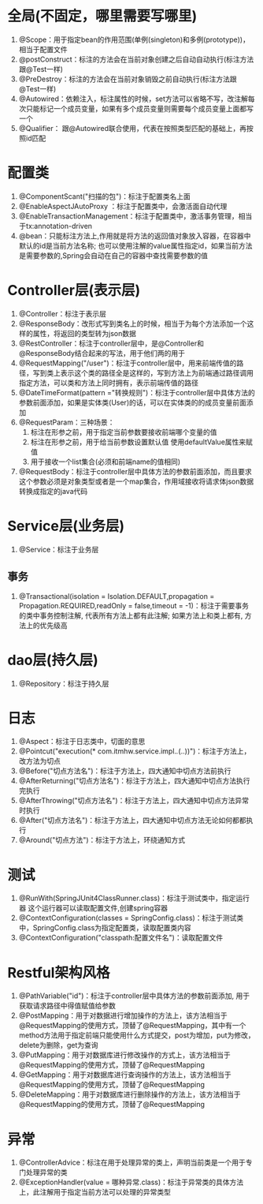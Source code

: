 # 全局(不固定，哪里需要写哪里)
1. @Scope：用于指定bean的作用范围(单例(singleton)和多例(prototype))，相当于配置文件<bean scope="">
2. @postConstruct：标注的方法会在当前对象创建之后自动自动执行(标注方法跟@Test一样)
3. @PreDestroy：标注的方法会在当前对象销毁之前自动执行(标注方法跟@Test一样)
4. @Autowired：依赖注入，标注属性的时候，set方法可以省略不写，改注解每次只能标记一个成员变量，如果有多个成员变量则需要每个成员变量上面都写一个
5. @Qualifier： 跟@Autowired联合使用，代表在按照类型匹配的基础上，再按照id匹配
# 配置类
1. @ComponentScant("扫描的包")：标注于配置类名上面
2. @EnableAspectJAutoProxy ：标注于配置类中，会激活面自动代理
3. @EnableTransactionManagement：标注于配置类中，激活事务管理，相当于tx:annotation-driven
4. @bean：只能标注方法上,作用就是将方法的返回值对象放入容器，在容器中默认的id是当前方法名称; 也可以使用注解的value属性指定id，如果当前方法是需要参数的,Spring会自动在自己的容器中查找需要参数的值
# Controller层(表示层)
1. @Controller：标注于表示层
2. @ResponseBody：改形式写到类名上的时候，相当于为每个方法添加一个这样的属性，将返回的类型转为json数据
3. @RestController：标注于controller层中，是@Controller和@ResponseBody结合起来的写法，用于他们两的用于
4. @RequestMapping("/user")：标注于controller层中，用来前端传值的路径，写到类上表示这个类的路径全是这样的，写到方法上为前端通过路径调用指定方法，可以类和方法上同时拥有，表示前端传值的路径
5. @DateTimeFormat(pattern ="转换规则")：标注于controller层中具体方法的参数前面添加，如果是实体类(User)的话，可以在实体类的的成员变量前面添加
6. @RequestParam：三种场景：
    1. 标注在形参之前，用于指定当前参数要接收前端哪个变量的值
    2. 标注在形参之前，用于给当前参数设置默认值 使用defaultValue属性来赋值
    3. 用于接收一个list集合(必须和前端name的值相同)
7. @RequestBody：标注于controller层中具体方法的参数前面添加，而且要求这个参数必须是对象类型或者是一个map集合，作用域接收将请求体json数据转换成指定的java代码
# Service层(业务层)
1. @Service：标注于业务层
## 事务
1. @Transactional(isolation = Isolation.DEFAULT,propagation = Propagation.REQUIRED,readOnly = false,timeout = -1)：标注于需要事务的类中事务控制注解, 代表所有方法上都有此注解; 如果方法上和类上都有, 方法上的优先级高
# dao层(持久层)
1. @Repository：标注于持久层
# 日志
1. @Aspect：标注于日志类中，切面的意思
2. @Pointcut("execution(* com.itmhw.service.impl.*.*(..))")：标注于方法上，改方法为切点
3. @Before("切点方法名")：标注于方法上，四大通知中切点方法前执行
4. @AfterReturning("切点方法名")：标注于方法上，四大通知中切点方法执行完执行
5. @AfterThrowing("切点方法名")：标注于方法上，四大通知中切点方法异常时执行
6. @After("切点方法名")：标注于方法上，四大通知中切点方法无论如何都都执行
7. @Around("切点方法")：标注于方法上，环绕通知方式
# 测试
1. @RunWith(SpringJUnit4ClassRunner.class)：标注于测试类中，指定运行器  这个运行器可以读取配置文件,创建spring容器
2. @ContextConfiguration(classes = SpringConfig.class)：标注于测试类中，SpringConfig.class为指定配置类，读取配置类内容
3. @ContextConfiguration("classpath:配置文件名")：读取配置文件
# Restful架构风格
1. @PathVariable("id")：标注于controller层中具体方法的参数前面添加, 用于获取请求路径中得值赋值给参数
2. @PostMapping：用于对数据进行增加操作的方法上，该方法相当于@RequestMapping的使用方式，顶替了@RequestMapping，其中有一个method方法用于指定前端只能使用什么方式提交，post为增加，put为修改，delete为删除，get为查询
3. @PutMapping：用于对数据库进行修改操作的方式上，该方法相当于@RequestMapping的使用方式，顶替了@RequestMapping
4. @GetMapping：用于对数据库进行查询操作的方法上，该方法相当于@RequestMapping的使用方式，顶替了@RequestMapping
5. @DeleteMapping：用于对数据库进行删除操作的方法上，该方法相当于@RequestMapping的使用方式，顶替了@RequestMapping
# 异常
1. @ControllerAdvice：标注在用于处理异常的类上，声明当前类是一个用于专门处理异常的类
2. @ExceptionHandler(value = 哪种异常.class)：标注于异常类的具体方法上，此注解用于指定当前方法可以处理的异常类型
